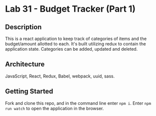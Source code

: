 # Lab 31 - Budget Tracker (Part 1)

## Description

This is a react application to keep track of categories of items and the budget/amount allotted to each. It's built utilizing redux to contain the application state. Categories can be added, updated and deleted. 

## Architecture

JavaScript, React, Redux, Babel, webpack, uuid, sass. 

## Getting Started

Fork and clone this repo, and in the command line enter ```npm i```. Enter ```npm run watch``` to open the application in the browser. 
